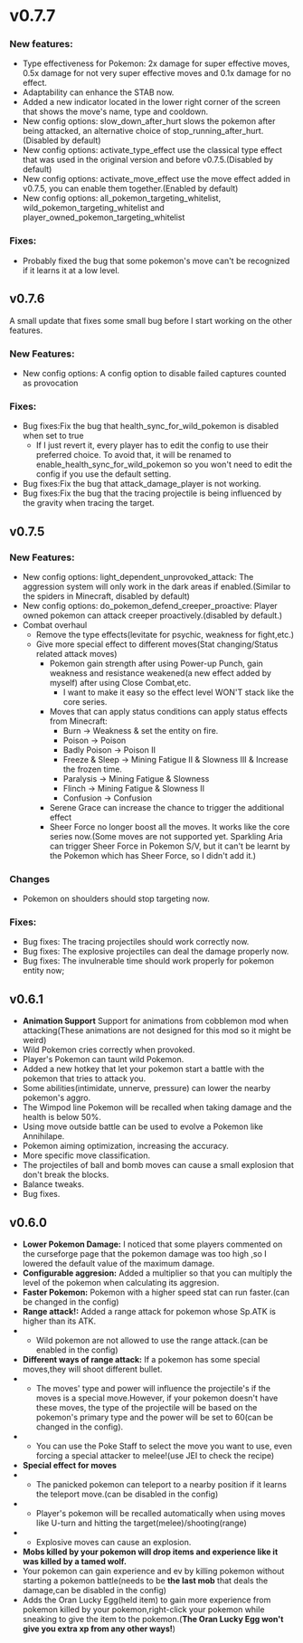 # v0.7.7
### New features:
- Type effectiveness for Pokemon: 2x damage for super effective moves, 0.5x damage for not very super effective moves and 0.1x damage for no effect. 
- Adaptability can enhance the STAB now.
- Added a new indicator located in the lower right corner of the screen that shows the move's name, type and cooldown.
- New config options: slow_down_after_hurt slows the pokemon after being attacked, an alternative choice of stop_running_after_hurt.(Disabled by default)
- New config options: activate_type_effect use the classical type effect that was used in the original version and before v0.7.5.(Disabled by default)
- New config options: activate_move_effect use the move effect added in v0.7.5, you can enable them together.(Enabled by default)
- New config options: all_pokemon_targeting_whitelist, wild_pokemon_targeting_whitelist and player_owned_pokemon_targeting_whitelist
### Fixes:
- Probably fixed the bug that some pokemon's move can't be recognized if it learns it at a low level.
## v0.7.6
A small update that fixes some small bug before I start working on the other features.
### New Features:
- New config options: A config option to disable failed captures counted as provocation
### Fixes:
- Bug fixes:Fix the bug that health_sync_for_wild_pokemon is disabled when set to true
    - If I just revert it, every player has to edit the config to use their preferred choice. To avoid that, it will be renamed to enable_health_sync_for_wild_pokemon so you won't need to edit the config if you use the default setting.
- Bug fixes:Fix the bug that attack_damage_player is not working.
- Bug fixes:Fix the bug that the tracing projectile is being influenced by the gravity when tracing the target.
## v0.7.5
### New Features:
- New config options: light_dependent_unprovoked_attack: The aggression system will only work in the dark areas if enabled.(Similar to the spiders in Minecraft, disabled by default)
- New config options: do_pokemon_defend_creeper_proactive: Player owned pokemon can attack creeper proactively.(disabled by default.)
- Combat overhaul
    - Remove the type effects(levitate for psychic, weakness for fight,etc.)
    - Give more special effect to different moves(Stat changing/Status related attack moves)
        - Pokemon gain strength after using Power-up Punch, gain weakness and resistance weakened(a new effect added by myself) after using Close Combat,etc.
            - I want to make it easy so the effect level WON'T stack like the core series.
        - Moves that can apply status conditions can apply status effects from Minecraft:
            - Burn -> Weakness & set the entity on fire.
            - Poison -> Poison
            - Badly Poison -> Poison II
            - Freeze & Sleep -> Mining Fatigue II & Slowness III & Increase the frozen time.
            - Paralysis -> Mining Fatigue & Slowness
            - Flinch -> Mining Fatigue & Slowness II
            - Confusion -> Confusion
        - Serene Grace can increase the chance to trigger the additional effect
        - Sheer Force no longer boost all the moves. It works like the core series now.(Some moves are not supported yet. Sparkling Aria can trigger Sheer Force in Pokemon S/V, but it can't be learnt by the Pokemon which has Sheer Force, so I didn't add it.)
### Changes 
- Pokemon on shoulders should stop targeting now.
### Fixes:
- Bug fixes: The tracing projectiles should work correctly now.
- Bug fixes: The explosive projectiles can deal the damage properly now.
- Bug fixes: The invulnerable time should work properly for pokemon entity now;

## v0.6.1
* **Animation Support** Support for animations from cobblemon mod when attacking(These animations are not designed for this mod so it might be weird)
* Wild Pokemon cries correctly when provoked.
* Player's Pokemon can taunt wild Pokemon.
* Added a new hotkey that let your pokemon start a battle with the pokemon that tries to attack you.
* Some abilities(intimidate, unnerve, pressure) can lower the nearby pokemon's aggro.
* The Wimpod line Pokemon will be recalled when taking damage and the health is below 50%.
* Using move outside battle can be used to evolve a Pokemon like Annihilape.
* Pokemon aiming optimization, increasing the accuracy.
* More specific move classification.
* The projectiles of ball and bomb moves can cause a small explosion that don't break the blocks.
* Balance tweaks.
* Bug fixes.
## v0.6.0
- **Lower Pokemon Damage:** I noticed that some players commented on the curseforge page that the pokemon damage was too high ,so I lowered the default value of the maximum damage.
- **Configurable aggresion:** Added a multiplier so that you can multiply the level of the pokemon when calculating its aggresion.
- **Faster Pokemon:** Pokemon with a higher speed stat can run faster.(can be changed in the config)
- **Range attack!:** Added a range attack for pokemon whose Sp.ATK is higher than its ATK.
- - Wild pokemon are not allowed to use the range attack.(can be enabled in the config)
- **Different ways of range attack:** If a pokemon has some special moves,they will shoot different bullet.
- - The moves' type and power will influence the projectile's if the moves is a special move.However, if your pokemon doesn't have these moves, the type of the projectile will be based on the pokemon's primary type and the power will be set to 60(can be changed in the config).
- - You can use the Poke Staff to select the move you want to use, even forcing a special attacker to melee!(use JEI to check the recipe)
- **Special effect for moves**
- - The panicked pokemon can teleport to a nearby position if it learns the teleport move.(can be disabled in the config)
- - Player's pokemon will be recalled automatically when using moves like U-turn and hitting the target(melee)/shooting(range)
- - Explosive moves can cause an explosion.
- **Mobs killed by your pokemon will drop items and experience like it was killed by a tamed wolf.**
- Your pokemon can gain experience and ev by killing pokemon without starting a pokemon battle(needs to be **the last mob** that deals the damage,can be disabled in the config)
- Adds the Oran Lucky Egg(held item) to gain more experience from pokemon killed by your pokemon,right-click your pokemon while sneaking to give the item to the pokemon.(**The Oran Lucky Egg won't give you extra xp from any other ways!**)
